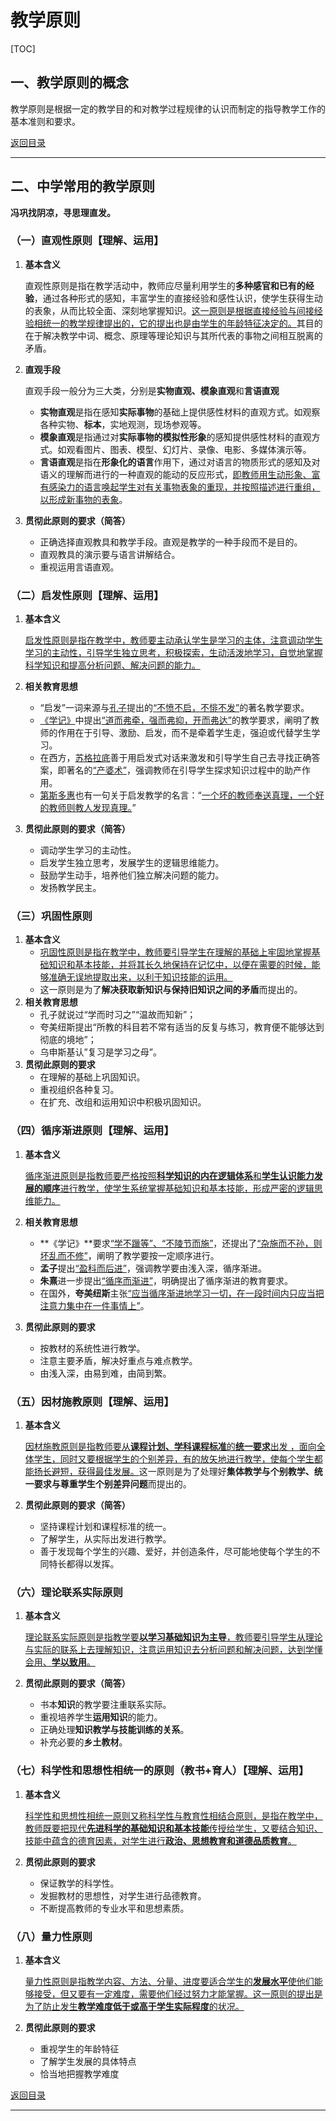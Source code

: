 # 教学原则

[TOC]

## 一、教学原则的概念

教学原则是根据一定的教学目的和对教学过程规律的认识而制定的指导教学工作的基本准则和要求。



[返回目录](#教学原则)

------



## 二、中学常用的教学原则

**冯巩找阴凉，寻思理直发。**

### （一）直观性原则【理解、运用】

1. **基本含义**

   直观性原则是指在教学活动中，教师应尽量利用学生的**多种感官和已有的经验**，通过各种形式的感知，丰富学生的直接经验和感性认识，使学生获得生动的表象，从而比较全面、深刻地掌握知识。<u>这一原则是根据直接经验与间接经验相统一的教学规律提出的，它的提出也是由学生的年龄特征决定的。</u>其目的在于解决教学中词、概念、原理等理论知识与其所代表的事物之间相互脱离的矛盾。

2. **直观手段**

   直观手段一般分为三大类，分别是**实物直观、模象直观**和**言语直观**

   - **实物直观**是指在感知**实际事物**的基础上提供感性材料的直观方式。如观察各种实物、**标本**，实地观测，现场参观等。
   - **模象直观**是指通过对**实际事物的模拟性形象**的感知提供感性材料的直观方式。如观看图片、图表、模型、幻灯片、录像、电影、多媒体演示等。
   - **言语直观**是指在**形象化的语言**作用下，通过对语言的物质形式的感知及对语义的理解而进行的一种直观的能动的反应形式，<u>即教师用生动形象、富有感染力的语言唤起学生对有关事物表象的重现，并按照描述进行重组，以形成新事物的表象</u>。

3. **贯彻此原则的要求（简答）**

   - 正确选择直观教具和教学手段。直观是教学的一种手段而不是目的。
   - 直观教具的演示要与语言讲解结合。
   - 重视运用言语直观。

### （二）启发性原则【理解、运用】

1. **基本含义**

   <u>启发性原则是指在教学中，教师要主动承认学生是学习的主体，注意调动学生学习的主动性，引导学生独立思考，积极探索，生动活泼地学习，自觉地掌握科学知识和提高分析问题、解决问题的能力。</u>

2. **相关教育思想**

   - “启发”一词来源与<u>孔子</u>提出的<u>“不愤不启，不悱不发”</u>的著名教学要求。
   - <u>《学记》</u>中提出<u>“道而弗牵，强而弗抑，开而弗达”</u>的教学要求，阐明了教师的作用在于引导、激励、启发，而不是牵着学生走，强迫或代替学生学习。
   - 在西方，<u>苏格拉底</u>善于用启发式对话来激发和引导学生自己去寻找正确答案，即著名的<u>“产婆术”</u>，强调教师在引导学生探求知识过程中的助产作用。
   - <u>第斯多惠</u>也有一句关于启发教学的名言：“<u>一个坏的教师奉送真理，一个好的教师则教人发现真理。</u>”

3. **贯彻此原则的要求（简答）**

   - 调动学生学习的主动性。
   - 启发学生独立思考，发展学生的逻辑思维能力。
   - 鼓励学生动手，培养他们独立解决问题的能力。
   - 发扬教学民主。

### （三）巩固性原则

1. **基本含义**
   - <u>巩固性原则是指在教学中，教师要引导学生在理解的基础上牢固地掌握基础知识和基本技能，并将其长久地保持在记忆中，以便在需要的时候，能够准确无误地提取出来，以利于知识技能的运用。</u>
   - 这一原则是为了**解决获取新知识与保持旧知识之间的矛盾**而提出的。
2. **相关教育思想**
   - 孔子就说过“学而时习之”“温故而知新”；
   - 夸美纽斯提出“所教的科目若不常有适当的反复与练习，教育便不能够达到彻底的境地”；
   - 乌申斯基认”复习是学习之母”。
3. **贯彻此原则的要求**
   - 在理解的基础上巩固知识。
   - 重视组织各种复习。
   - 在扩充、改组和运用知识中积极巩固知识。

### （四）循序渐进原则【理解、运用】

1. **基本含义**

   <u>循序渐进原则是指教师要严格按照**科学知识的内在逻辑体系**和**学生认识能力发展的顺序**进行教学，使学生系统掌握基础知识和基本技能，形成严密的逻辑思维能力。</u>

2. **相关教育思想**

   - **《学记》**要求<u>“学不躐等”、“不陵节而施”</u>，还提出了<u>“杂施而不孙，则坏乱而不修”</u>，阐明了教学要按一定顺序进行。
   - **孟子**提出<u>“盈科而后进”</u>，强调教学要由浅入深，循序渐进。
   - **朱熹**进一步提出<u>“循序而渐进”</u>，明确提出了循序渐进的教育要求。
   - 在国外，**夸美纽斯**主张<u>“应当循序渐进地学习一切，在一段时间内只应当把注意力集中在一件事情上”</u>。

3. **贯彻此原则的要求**

   - 按教材的系统性进行教学。
   - 注意主要矛盾，解决好重点与难点教学。
   - 由浅入深，由易到难，由简到繁。

### （五）因材施教原则【理解、运用】

1. **基本含义**

   <u>因材施教原则是指教师要从**课程计划、学科课程标准**的**统一要求**出发  ，面向全体学生，同时又要根据学生的个别差异，有的放矢地进行教学，使每个学生都能扬长避短，获得最佳发展。</u>这一原则是为了处理好**集体教学与个别教学、统一要求与尊重学生个别差异问题**而提出的。

2. **贯彻此原则的要求（简答）**

   - 坚持课程计划和课程标准的统一。
   - 了解学生，从实际出发进行教学。
   - 善于发现每个学生的兴趣、爱好，并创造条件，尽可能地使每个学生的不同特长都得以发挥。

### （六）理论联系实际原则

1. **基本含义**

   <u>理论联系实际原则是指教学要**以学习基础知识为主导**，教师要引导学生从理论与实际的联系上去理解知识，注意运用知识去分析问题和解决问题，达到学懂会用、**学以致用**。</u>

2. **贯彻此原则的要求（简答）**

   - 书本**知识**的教学要注重联系实际。
   - 重视培养学生**运用知识**的能力。
   - 正确处理**知识教学与技能训练的关系**。
   - 补充必要的**乡土教材**。

### （七）科学性和思想性相统一的原则（教书+育人）【理解、运用】

1. **基本含义**

   <u>科学性和思想性相统一原则又称科学性与教育性相结合原则，是指在教学中，教师既要把现代**先进科学的基础知识和基本技能**传授给学生，又要结合知识、技能中蕴含的德育因素，对学生进行**政治、思想教育和道德品质教育**。</u>

2. **贯彻此原则的要求**

   - 保证教学的科学性。
   - 发掘教材的思想性，对学生进行品德教育。
   - 不断提高教师的专业水平和思想素质。

### （八）量力性原则

1. **基本含义**

   <u>量力性原则是指教学内容、方法、分量、进度要适合学生的**发展水平**使他们能够接受，但又要有一定难度，需要他们经过努力才能掌握。这一原则的提出是为了防止发生**教学难度低于或高于学生实际程度**的状况。</u>

2. **贯彻此原则的要求**

   - 重视学生的年龄特征
   - 了解学生发展的具体特点
   - 恰当地把握教学难度



[返回目录](#教学原则)

------


